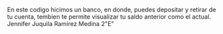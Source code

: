 En este codigo hicimos un banco, en donde, puedes depositar y retirar de tu cuenta,
tembien te permite visualizar tu saldo anterior como el actual.
Jennifer Juquila Ramirez Medina 2"E"
